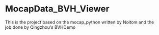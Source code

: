 # MocapData_BVH_Viewer
This is the project based on the mocap_python written by Noitom and the job done by Qingzhou's BVHDemo
